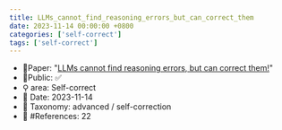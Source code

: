 ```yaml
---
title: LLMs_cannot_find_reasoning_errors_but_can_correct_them
date: 2023-11-14 00:00:00 +0800
categories: ['self-correct']
tags: ['self-correct']
---
```


- 📙Paper: "[LLMs cannot find reasoning errors, but can correct them!](https://www.semanticscholar.org/paper/LLMs-cannot-find-reasoning-errors%2C-but-can-correct-Tyen-Mansoor/2cc5a2e8e5e739dbc22fce6eb0242bda3acd7998)"
- 🔑Public: ✅
- ⚲ area: Self-correct
- 📅 Date: 2023-11-14
- 🔎 Taxonomy: advanced / self-correction
- 📝 #References: 22
